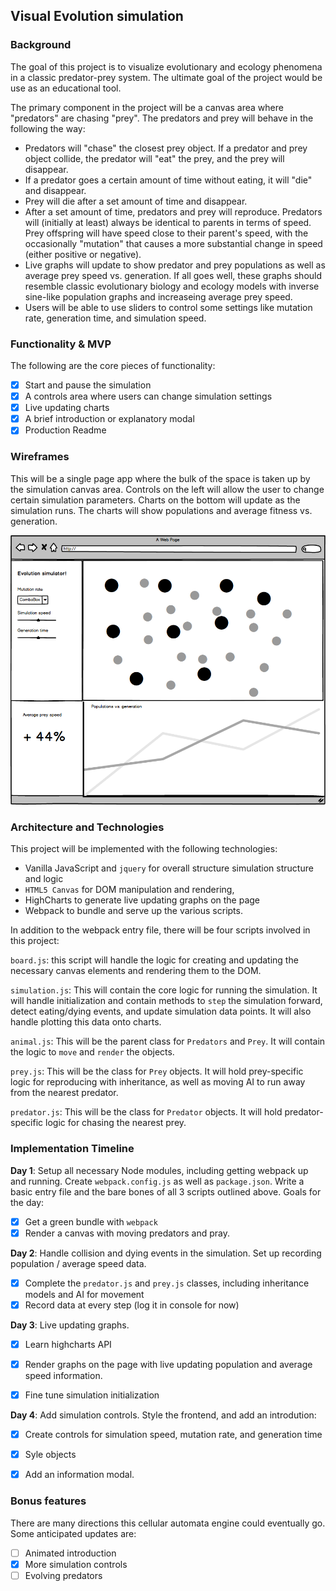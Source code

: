 ## Visual Evolution simulation

### Background

The goal of this project is to visualize evolutionary and ecology phenomena in a classic predator-prey system. The ultimate goal of the project would be use as an educational tool.

The primary component in the project will be a canvas area where "predators" are chasing "prey". The predators and prey will behave in the following the way:

- Predators will "chase" the closest prey object. If a predator and prey object collide, the predator will "eat" the prey, and the prey will disappear.
- If a predator goes a certain amount of time without eating, it will "die" and disappear.
- Prey will die after a set amount of time and disappear.
- After a set amount of time, predators and prey will reproduce. Predators will (initially at least) always be identical to parents in terms of speed. Prey offspring will have speed close to their parent's speed, with the occasionally "mutation" that causes a more  substantial change in speed (either positive or negative).
- Live graphs will update to show predator and prey populations as well as average prey speed vs. generation. If all goes well, these graphs should resemble classic evolutionary biology and ecology models with inverse sine-like population graphs and increaseing average prey speed.
- Users will be able to use sliders to control some settings like mutation rate, generation time, and simulation speed.

### Functionality & MVP  

The following are the core pieces of functionality:

- [x] Start and pause the simulation
- [x] A controls area where users can change simulation settings
- [x] Live updating charts
- [x] A brief introduction or explanatory modal
- [x] Production Readme

### Wireframes

This will be a single page app where the bulk of the space is taken up by the simulation canvas area. Controls on the left will allow the user to change certain simulation parameters. Charts on the bottom will update as the simulation runs. The charts will show populations and average fitness vs. generation.

![wireframes]

### Architecture and Technologies


This project will be implemented with the following technologies:

- Vanilla JavaScript and `jquery` for overall structure simulation structure and logic
- `HTML5 Canvas` for DOM manipulation and rendering,
- HighCharts to generate live updating graphs on the page
- Webpack to bundle and serve up the various scripts.

In addition to the webpack entry file, there will be four scripts involved in this project:

`board.js`: this script will handle the logic for creating and updating the necessary canvas elements and rendering them to the DOM.

`simulation.js`: This will contain the core logic for running the simulation. It will handle initialization and contain methods to `step` the simulation forward, detect eating/dying events, and update simulation data points. It will also handle plotting this data onto charts.

`animal.js`: This will be the parent class for `Predators` and `Prey`. It will contain the logic to `move` and `render` the objects.  

`prey.js`: This will be the class for `Prey` objects. It will hold prey-specific logic for reproducing with inheritance, as well as moving AI to run away from the nearest predator.

`predator.js`: This will be the class for `Predator` objects. It will hold predator-specific logic for chasing the nearest prey.



### Implementation Timeline

**Day 1**: Setup all necessary Node modules, including getting webpack up and running. Create `webpack.config.js` as well as `package.json`.  Write a basic entry file and the bare bones of all 3 scripts outlined above.  Goals for the day:

- [x] Get a green bundle with `webpack`
- [x] Render a canvas with moving predators and pray.

**Day 2**: Handle collision and dying events in the simulation. Set up recording population / average speed data.

- [x] Complete the `predator.js` and `prey.js` classes, including inheritance models and AI for movement
- [x] Record data at every step (log it in console for now)

**Day 3**: Live updating graphs.

- [x] Learn highcharts API
- [x] Render graphs on the page with live updating population and average speed information.
- [x] Fine tune simulation initialization


**Day 4**: Add simulation controls.  Style the frontend, and add an introdution:

- [x] Create controls for simulation speed, mutation rate, and generation time
- [x] Syle objects
- [x] Add an information modal.


### Bonus features

There are many directions this cellular automata engine could eventually go.  Some anticipated updates are:

- [ ] Animated introduction
- [x] More simulation controls
- [ ] Evolving predators

[wireframes]: ./evolutionjs.png
